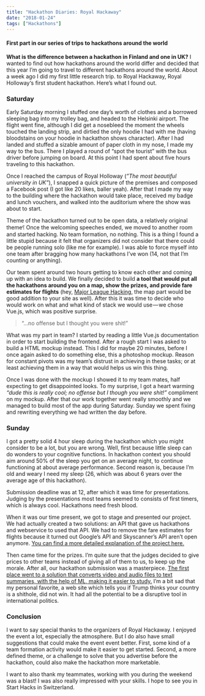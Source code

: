 ```yaml
---
title: "Hackathon Diaries: Royal Hackaway"
date: "2018-01-24"
tags: ["Hackathons"]
---
```


#### First part in our series of trips to hackathons around the world

**What is the difference between a hackathon in Finland and one in UK?** I wanted to find out how hackathons around the world differ and decided that this year I’m going to travel to different hackathons around the world. About a week ago I did my first little research trip. to Royal Hackaway, Royal Holloway‘s first student hackathon. Here’s what I found out.

### Saturday

Early Saturday morning I stuffed one day’s worth of clothes and a borrowed sleeping bag into my trolley bag, and headed to the Helsinki airport. The flight went fine, although I did get a nosebleed the moment the wheels touched the landing strip, and dirtied the only hoodie I had with me (having bloodstains on your hoodie in hackathon shows character). After I had landed and stuffed a sizable amount of paper cloth in my nose, I made my way to the bus. There I played a round of “spot the tourist” with the bus driver before jumping on board. At this point I had spent about five hours traveling to this hackathon.

Once I reached the campus of Royal Holloway (_”The most beautiful university in UK”_), I snapped a quick picture of the premises and composed a Facebook post (I got like 20 likes, baller yeah). After that I made my way to the building where the hackathon would take place, received my badge and lunch vouchers, and walked into the auditorium where the show was about to start.

Theme of the hackathon turned out to be open data, a relatively original theme⸮ Once the welcoming speeches ended, we moved to another room and started hacking. No team formation, no nothing. This is a thing I found a little stupid because it felt that organizers did not consider that there could be people running solo (like me for example). I was able to force myself into one team after bragging how many hackathons I’ve won (14, not that I’m counting or anything).

Our team spent around two hours getting to know each other and coming up with an idea to build. We finally decided to build **a tool that would put all the hackathons around you on a map, show the prizes, and provide fare estimates for flights** (hey, [Major League Hacking](https://medium.com/u/173a584048a), the map part would be good addition to your site as well). After this it was time to decide who would work on what and what kind of stack we would use — we chose Vue.js, which was positive surprise.

> “…no offense but I thought you were shit!”

What was my part in team? I started by reading a little Vue.js documentation in order to start building the frontend. After a rough start I was asked to build a HTML mockup instead. This I did for maybe 20 minutes, before I once again asked to do something else, this a photoshop mockup. Reason for constant pivots was my team’s distrust in achieving in these tasks; or at least achieving them in a way that would helps us win this thing.

Once I was done with the mockup I showed it to my team mates, half expecting to get disappointed looks. To my surprise, I got a heart warming _“dude this is really cool; no offense but I though you were shit!”_ compliment on my mockup. After that our work together went really smoothly and we managed to build most of the app during Saturday. Sunday we spent fixing and rewriting everything we had written the day before.

### Sunday

I got a pretty solid 4 hour sleep during the hackathon which you might consider to be a lot, but you are wrong. Well, first because little sleep can do wonders to your cognitive functions. In hackathon context you should aim around 50% of the sleep you get on an average night, to continue functioning at about average performance. Second reason is, because I’m old and weary I need my sleep (26, which was about 6 years over the average age of this hackathon).

Submission deadline was at 12, after which it was time for presentations. Judging by the presentations most teams seemed to consists of first timers, which is always cool. Hackathons need fresh blood.

When it was our time present, we got to stage and presented our project. We had actually created a two solutions: an API that gave us hackathons and webservice to used that API. We had to remove the fare estimates for flights because it turned out Google’s API and Skyscanner’s API aren’t open anymore. [You can find a more detailed explanation of the project here.](https://devpost.com/software/hackatrack-acdov4)

Then came time for the prizes. I’m quite sure that the judges decided to give prices to other teams instead of giving all of them to us, to keep up the morale. After all, our hackathon submission was a masterpiece. [The first place went to a solution that converts video and audio files to text summaries, with the help of ML, making it easier to study.](https://devpost.com/software/alpaca-074ags) I’m a bit sad that my personal favorite, a web site which tells you if Trump thinks your country is a shithole, did not win. It had all the potential to be a disruptive tool in international politics.

### Conclusion

I want to say special thanks to the organizers of Royal Hackaway. I enjoyed the event a lot, especially the atmosphere. But I do also have small suggestions that could make the event event better. First, some kind of a team formation activity would make it easier to get started. Second, a more defined theme, or a challenge to solve that you advertise before the hackathon, could also make the hackathon more marketable.

I want to also thank my teammates, working with you during the weekend was a blast! I was also really impressed with your skills. I hope to see you in Start Hacks in Switzerland.
